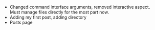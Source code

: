 - Changed command interface arguments, removed interactive aspect. Must manage
files directly for the most part now.
- Adding my first post, adding directory
- Posts page
